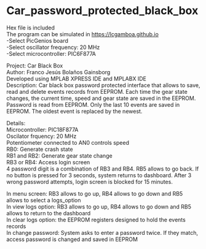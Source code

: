 # Car_password_protected_black_box
Hex file is included  
The program can be simulated in https://lcgamboa.github.io  
-Select PicGenios board  
-Select oscillator frequency: 20 MHz  
-Select microcontroller: PIC6F877A  
  
Project: Car Black Box  
Author: Franco Jesús Bolaños Gainsborg  
Developed using MPLAB XPRESS IDE and MPLABX IDE  
Description: Car black box password protected interface that allows to save, read and delete events records from EEPROM.   Each time the gear state changes, the current time, speed and gear state are saved in the EEPROM. Password is read from EEPROM. Only the last 10 events are saved in EEPROM. The oldest event is replaced by the newest.  
  
Details:  
Microcontroller: PIC18F877A  
Oscilator frquency: 20 MHz  
Potentiometer connected to AN0 controls speed  
RB0: Generate crash state  
RB1 and RB2: Generate gear state change  
RB3 or RB4: Access login screen  
4 password digit is a combination of RB3 and RB4. RB5 allows to go back. If no button is pressed for 3 seconds, system returns to dashboard. After 3 wrong password attempts, login screen is blocked for 15 minutes.  

In menu screen: RB3 allows to go up, RB4 allows to go down and RB5 allows to select a logs_option  
In view logs option: RB3 allows to go up, RB4 allows to go down and RB5 allows to return to the dashboard  
In clear logs option: the EEPROM registers designed to hold the events records  
In change password: System asks to enter a password twice. If they match, access password is changed and saved in EEPROM  
